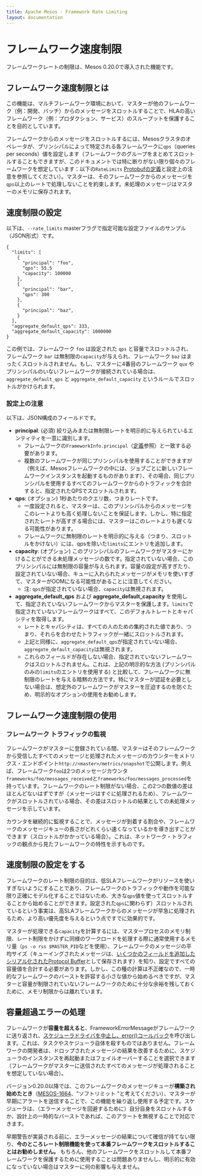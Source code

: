 ```yaml
---
title: Apache Mesos - Framework Rate Limiting
layout: documentation
---
```


# フレームワーク速度制限
フレームワークレートの制限は、Mesos 0.20.0で導入された機能です。

## フレームワーク速度制限とは
この機能は、マルチフレームワーク環境において、マスターが他のフレームワーク（例：開発、バッチ）からのメッセージをスロットルすることで、HLAの高いフレームワーク（例：プロダクション、サービス）のスループットを保護することを目的としています。

フレームワークからのメッセージをスロットルするには、Mesosクラスタのオペレータが、プリンシパルによって特定される各フレームワークに`qps`（queries per seconds）値を設定します（フレームワークのグループをまとめてスロットルすることもできますが、このドキュメントでは特に断りがない限り個々のフレームワークを想定しています：以下の`RateLimits` [Protobufの定義](https://github.com/apache/mesos/blob/master/include/mesos/mesos.proto)と設定上の注意を参照してください）。マスターは、そのフレームワークからのメッセージを`qps`以上のレートで処理しないことを約束します。未処理のメッセージはマスターのメモリに保存されます。

## 速度制限の設定
以下は、`--rate_limits` masterフラグで指定可能な設定ファイルのサンプル（JSON形式）です。

    {
      "limits": [
        {
          "principal": "foo",
          "qps": 55.5
          "capacity": 100000
        },
        {
          "principal": "bar",
          "qps": 300
        },
        {
          "principal": "baz",
        }
      ],
      "aggregate_default_qps": 333,
      "aggregate_default_capacity": 1000000
    }

この例では、フレームワーク `foo` は設定された `qps` と容量でスロットルされ、フレームワーク `bar` は無制限の`capacity`が与えられ、フレームワーク `baz` はまったくスロットルされません。もし、マスターに4番目のフレームワーク `qux` やプリンシパルのいないフレームワークが接続されている場合は、 `aggregate_default_qps` と `aggregate_default_capacity` というルールでスロットルがかけられます。

### 設定上の注意
以下は、JSON構成のフィールドです。

- **principal**: (必須) 絞り込みまたは無制限レートを明示的に与えられているエンティティを一意に識別します。
    - フレームワークの`FrameworkInfo.principal`（[定義](https://github.com/apache/mesos/blob/master/include/mesos/mesos.proto)参照）と一致する必要があります。
    - 複数のフレームワークが同じプリンシパルを使用することができますが（例えば、Mesosフレームワークの中には、ジョブごとに新しいフレームワークインスタンスを起動するものがあります）、その場合、同じプリンシパルを使用するすべてのフレームワークからのトラフィックを合計すると、指定されたQPSでスロットルされます。
- **qps**: (オプション) 1秒あたりのクエリ数、つまりレートです。
    - 一度設定されると、マスターは、このプリンシパルからのメッセージをこのレートよりも高く処理しないことを保証します。しかし、特に指定されたレートが高すぎる場合には、マスターはこのレートよりも遅くなる可能性があります。
    - フレームワークに無制限のレートを明示的に与える（つまり、スロットルをかけない）には、qpsを除いた`limits`にエントリを追加します。
- **capacity**: (オプション) このプリンシパルのフレームワークがマスターにかけることができる未処理メッセージの数です。指定されていない場合、このプリンシパルには無制限の容量が与えられます。容量の設定が高すぎたり、設定されていない場合、キューに入れられたメッセージがメモリを使いすぎて、マスターがOOMになる可能性があることに注意してください。
    - 注: `qps`が指定されていない場合、`capacity`は無視されます。
- **aggregate_default_qps** および **aggregate_default_capacity** を使用して、指定されていないフレームワークからマスターを保護します。`limits`で指定されていないフレームワークはすべて、このデフォルトレートとキャパシティを取得します。
    - レートとキャパシティは、すべての人のための集約された値であり、つまり、それらを合わせたトラフィックが一緒にスロットルされます。
    - 上記と同様に、`aggregate_default_qps`が指定されていない場合、`aggregate_default_capacity`は無視されます。
    - これらのフィールドが存在しない場合、指定されていないフレームワークはスロットルされません。これは、上記の明示的な方法 (プリンシパルのみの`limits`のエントリを使用する) と比較して、フレームワークに無制限のレートを与える暗黙の方法です。特にマスターが認証を必要としない場合は、想定外のフレームワークがマスターを圧迫するのを防ぐため、明示的なオプションの使用をお勧めします。

## フレームワーク速度制限の使用

### フレームワーク トラフィックの監視
フレームワークがマスターに登録されている間、マスターはそのフレームワークから受信したすべてのメッセージと処理されたメッセージのカウンターをメトリクス・エンドポイント`http://<master>/metrics/snapshot`で公開します。例えば、フレームワーク`foo`は2つのメッセージカウンタ`frameworks/foo/messages_received`と`frameworks/foo/messages_processed`を持っています。フレームワークのレート制限がない場合、この2つの数値の差はほとんどないはずですが（メッセージはすぐに処理されるため）、フレームワークがスロットルされている場合、その差はスロットルの結果としての未処理メッセージを示しています。

カウンタを継続的に監視することで、メッセージが到着する割合や、フレームワークのメッセージキューの長さがどれくらい速くなっているかを導き出すことができます（スロットルがかかっている場合）。これは、ネットワーク・トラフィックの観点から見たフレームワークの特性を示すものです。

## 速度制限の設定をする
フレームワークのレート制限の目的は、低SLAフレームワークがリソースを使いすぎないようにすることであり、フレームワークのトラフィックや動作を可能な限り正確にモデル化することではないため、大きな`qps`値を使ってスロットルすることから始めることができます。設定された`qps`に関わらず）スロットルされているという事実は、高SLAフレームワークからのメッセージが早急に処理されるため、より高い優先度を与えるという点ですでに効果的です。

マスターが処理できる`capacity`を計算するには、マスタープロセスのメモリ制限、レート制限をかけずに同様のワークロードを処理する際に通常使用するメモリ量（`ps -o rss $MASTER_PID`などを使用）、フレームワークのメッセージの平均サイズ（キューイングされたメッセージは、[いくつかのフィールドを追加したシリアル化されたProtocol Buffer](https://github.com/apache/mesos/blob/master/3rdparty/libprocess/include/process/message.hpp)として保存されます）を知り、設定ですべての容量値を合計する必要があります。しかし、この種の計算は不正確なので、一時的なフレームワークのバーストを許容する小さな値から始めるべきですが、マスターと容量が制限されていないフレームワークのために十分な余裕を残しておくために、メモリ制限からは離れています。

## 容量超過エラーの処理
フレームワークが**容量を超えると**、FrameworkErrorMessageがフレームワークに送り返され、[スケジューラドライバを中止し、error()コールバック](https://github.com/apache/mesos/blob/master/src/sched/sched.cpp)を呼び出します。これは、タスクやスケジューラ自体を殺すものではありません。フレームワークの開発者は、ドロップされたメッセージの結果を改善するために、スケジューラのインスタンスを再起動またはフェイルオーバーすることを選択できます（フレームワークがマスターに送信されたすべてのメッセージが処理されることを想定していない場合）。

バージョン0.20.0以降では、このフレームワークのメッセージキューが**構築され始めたとき**（[MESOS-1664](https://issues.apache.org/jira/browse/MESOS-1664)、"ソフトリミット "と考えてください）、マスターが早期にアラートを送信することで、この機能を繰り返し使用する予定です。スケジューラは、（エラーメッセージを回避するために）自分自身をスロットルするか、設計上の一時的なバーストであれば、このアラートを無視することで対応できます。

早期警告が実装される前に、エラーメッセージの結果について確信が持てない限り、**今のところレート制限機能を使って本番フレームワークをスロットルすることはお勧めしません。** もちろん、他のフレームワークをスロットルして本番フレームワークを保護するために使用することは問題ありませんし、明示的に有効になっていない場合はマスターに何の影響も与えません。
